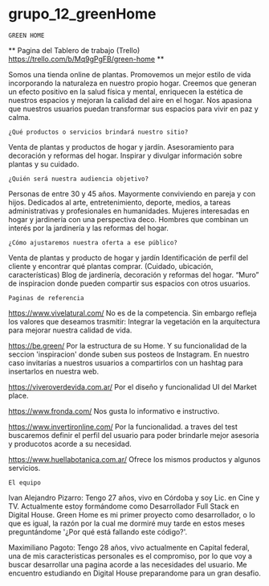 # grupo_12_greenHome

    GREEN HOME

   ** Pagina del Tablero de trabajo (Trello) https://trello.com/b/Mq9gPgFB/green-home **

Somos una tienda online de plantas. Promovemos un mejor estilo de vida incorporando la naturaleza en nuestro propio hogar. Creemos que generan un efecto positivo en la salud física y mental, enriquecen la estética de nuestros espacios y mejoran la calidad del aire en el hogar. Nos apasiona que nuestros usuarios puedan transformar sus espacios para vivir en paz y calma.

    ¿Qué productos o servicios brindará nuestro sitio?
Venta de plantas y productos de hogar y jardín. Asesoramiento para decoración y reformas del hogar. Inspirar y divulgar información sobre plantas y su cuidado.

    ¿Quién será nuestra audiencia objetivo?
Personas de entre 30 y 45 años. Mayormente conviviendo en pareja y con hijos. Dedicados al arte, entretenimiento, deporte, medios, a tareas administrativas y profesionales en humanidades.
Mujeres interesadas en hogar y jardinería con una perspectiva deco.
Hombres  que combinan un interés por la jardinería y las reformas del hogar.

    ¿Cómo ajustaremos nuestra oferta a ese público?
Venta de plantas y producto de hogar y jardín
Identificación de perfil del cliente y encontrar qué plantas comprar. (Cuidado, ubicación, características)
Blog de jardinería, decoración y reformas del hogar.
“Muro” de inspiracion donde pueden compartir sus espacios con otros usuarios.

    Paginas de referencia 

https://www.vivelatural.com/
No es de la competencia. Sin embargo refleja los valores que deseamos trasmitir: Integrar la vegetación en la arquitectura para mejorar nuestra calidad de vida.

https://be.green/
Por la estructura de su Home. Y su funcionalidad de la seccion 'inspiracion' donde suben sus posteos de Instagram. En nuestro caso invitarías a nuestros usuarios a compartirlos con un hashtag para insertarlos en nuestra web.

https://viveroverdevida.com.ar/
Por el diseño y funcionalidad UI del Market place.

https://www.fronda.com/
Nos gusta lo informativo e instructivo.

https://www.invertironline.com/
Por la funcionalidad. a traves del test buscaremos definir el perfil del usuario para poder brindarle mejor asesoria y producotos acorde a su necesidad.

https://www.huellabotanica.com.ar/
Ofrece los mismos productos y algunos servicios.

    El equipo

Ivan Alejandro Pizarro: Tengo 27 años, vivo en Córdoba y soy Lic. en Cine y TV. Actualmente estoy formándome como Desarrollador Full Stack en Digital House. Green Home es mi primer proyecto como desarrollador, o lo que es igual, la razón por la cual me dormiré muy tarde en estos meses preguntándome '¿Por qué está fallando este código?'.  

Maximiliano Pagoto: Tengo 28 años, vivo actualmente en Capital federal, una de mis caracteristicas personales es el compromiso, por lo que voy a buscar desarrollar una pagina acorde a las necesidades del usuario. Me encuentro estudiando en Digital House preparandome para un gran desafio.